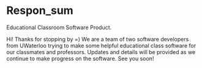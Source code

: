 # Respon_sum
Educational Classroom Software Product.

Hi! Thanks for stopping by =)
We are a team of two software developers from UWaterloo trying to make some helpful educational class software for our classmates and professors. 
Updates and details will be provided as we continue to make progress on the software.
See you soon!
